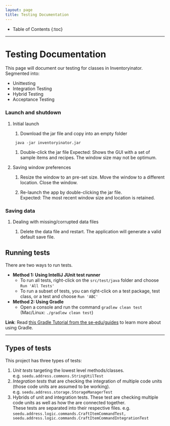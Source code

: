 ```yaml
---
layout: page
title: Testing Documentation
---
```


* Table of Contents
{:toc}
--------------------------------------------------------------------------------------------------------------------
# Testing Documentation
This page will document our testing for classes in Inventoryinator. Segmented into:
* Unittesting
* Integration Testing
* Hybrid Testing
* Acceptance Testing

### Launch and shutdown

1. Initial launch

   1. Download the jar file and copy into an empty folder
   ```
    java -jar inventoryinator.jar
   ```

   1. Double-click the jar file Expected: Shows the GUI with a set of sample items and recipes.
    The window size may not be optimum.

1. Saving window preferences

   1. Resize the window to an pre-set size. Move the window to a different location. Close the window.

   1. Re-launch the app by double-clicking the jar file.<br>
       Expected: The most recent window size and location is retained.

### Saving data
1. Dealing with missing/corrupted data files

   1. Delete the data file and restart. The application will generate a valid default save file.
   
## Running tests

There are two ways to run tests.

* **Method 1: Using IntelliJ JUnit test runner**
  * To run all tests, right-click on the `src/test/java` folder and choose `Run 'All Tests'`
  * To run a subset of tests, you can right-click on a test package,
    test class, or a test and choose `Run 'ABC'`
* **Method 2: Using Gradle**
  * Open a console and run the command `gradlew clean test` (Mac/Linux: `./gradlew clean test`)

**Link**: Read [this Gradle Tutorial from the se-edu/guides](https://se-education.org/guides/tutorials/gradle.html) to learn more about using Gradle.

--------------------------------------------------------------------------------------------------------------------

## Types of tests

This project has three types of tests:

1. *Unit tests* targeting the lowest level methods/classes.<br>
   e.g. `seedu.address.commons.StringUtilTest`
1. *Integration tests* that are checking the integration of multiple code units (those code units are assumed to be working).<br>
   e.g. `seedu.address.storage.StorageManagerTest`
1. Hybrids of unit and integration tests. These test are checking multiple code units as well as how the are connected together.<br>
   These tests are separated into their respective files. e.g. `seedu.address.logic.commands.CraftItemCommandTest, seedu.address.logic.commands.CraftItemCommandIntegrationTest `
